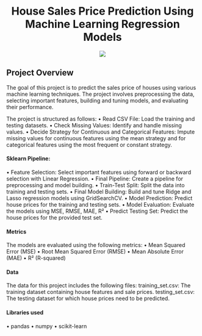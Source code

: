 <h1 align="center">House Sales Price Prediction Using Machine Learning Regression Models</h1>
<p align="center">
<img src="Hr image.png">


## Project Overview
The goal of this project is to predict the sales price of houses using various machine learning techniques. The project involves preprocessing the data, selecting important features, building and tuning models, and evaluating their performance.<br>

The project is structured as follows:
• Read CSV File: Load the training and testing datasets.
• Check Missing Values: Identify and handle missing values.
• Decide Strategy for Continuous and Categorical Features: Impute missing values for continuous features using the mean strategy and for categorical features using the most frequent or constant strategy.<br>

#### Sklearn Pipeline:
• Feature Selection: Select important features using forward or backward selection with Linear Regression.
• Final Pipeline: Create a pipeline for preprocessing and model building.
• Train-Test Split: Split the data into training and testing sets.
• Final Model Building: Build and tune Ridge and Lasso regression models using GridSearchCV.
• Model Prediction: Predict house prices for the training and testing sets.
• Model Evaluation: Evaluate the models using MSE, RMSE, MAE, R²
• Predict Testing Set: Predict the house prices for the provided test set.

#### Metrics
The models are evaluated using the following metrics:
• Mean Squared Error (MSE)
• Root Mean Squared Error (RMSE)
• Mean Absolute Error (MAE)
• R² (R-squared)

#### Data
The data for this project includes the following files:
training_set.csv: The training dataset containing house features and sale prices.
testing_set.csv: The testing dataset for which house prices need to be predicted.

#### Libraries used
• pandas
• numpy
• scikit-learn
